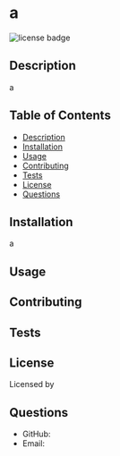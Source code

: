 # a
![license badge](https://shields.io/category/license-)

## Description
a

## Table of Contents
- [Description](#description)
- [Installation](#installation)
- [Usage](#usage)
- [Contributing](#contributing)
- [Tests](#tests)
- [License](#license)
- [Questions](#questions)

## Installation
a

## Usage


## Contributing


## Tests


## License
Licensed by 

## Questions

* GitHub: [](https://github.com/)
* Email: 
